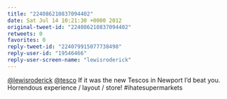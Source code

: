 ```yaml
---
title: "224086210837094402"
date: Sat Jul 14 10:21:30 +0000 2012
original-tweet-id: "224086210837094402"
retweets: 0
favorites: 0
reply-tweet-id: "224079915077738498"
reply-user-id: "19546466"
reply-user-screen-name: "lewisroderick"
---
```

<a href="https://twitter.com/lewisroderick">@lewisroderick</a> <a href="https://twitter.com/tesco">@tesco</a> If it was the new Tescos in Newport I’d beat you. Horrendous experience / layout / store! #ihatesupermarkets
